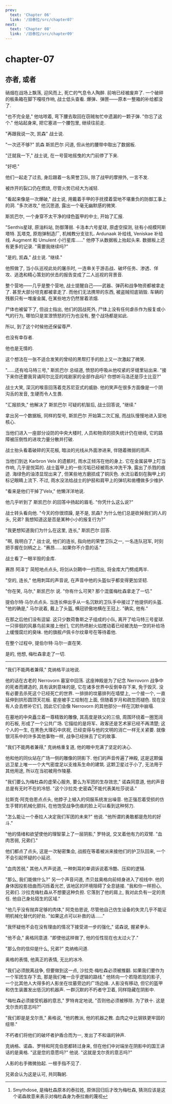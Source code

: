 ```yaml
---
prev:
  text: 'Chapter 06'
  link: '/旧泰拉/src/chapter07'
next:
  text: 'Chapter 08'
  link: '/旧泰拉/src/chapter09'
---
```


# chapter-07

## 亦者, 或者

硝烟在战场上飘荡, 迎风而上, 死亡的气息令人陶醉. 前哨已经被废弃了. 一个破碎的板条箱在脚下嘎吱作响, 战士低头查看. 爆弹、弹匣——原本一整箱的补给都没了.

"也不完全是," 他咕哝着, 弯下腰去取回在窃贼匆忙中遗漏的一颗子弹. "你忘了这个." 他站起身来, 把它塞进一个腰包里, 继续往前走.

"再跟我说一次, 凯森" 战士说.

"一次还不够?" 凯森 斯凯巴尔 问道, 但从他的腰带中取出了数据板.

"迁就我一下," 战士说, 在一号营地摇曳的大门前停了下来.

"好吧."

他们一起走了过去, 身后跟着一名荣誉卫队, 除了战甲的摩擦外, 一言不发.

被炸开的裂口仍在燃烧, 尽管火势已经大为减轻.

"看起来像是一次爆破," 战士说, 用戴着手甲的手抚摸着营地不堪重负的防御工事上的洞. "多次进攻," 他沉思道, 露出一个毫无幽默感的微笑.

斯凯巴尔, 一个身穿不太干净的绿色盔甲的中士, 开始了汇报.

"Senthis星球, 原油料站, 防御薄弱. 卡洛本六号星球, 原虚空探测, 驻有小规模阿斯塔特. 瓦塔克, 原炮弹制造厂, 机械教分支驻扎. Ardunaak 补给线, Veniskae 补给线. Augment 和 Umulent 小行星库……" 他停下从数据板上抬起头来. 数据板上还有更多的记录. "需要我继续吗?"

"是的, 凯森," 战士说. "继续."

他照做了, 当小队巡视此处的屠杀时, 一连串关于游击战、破坏任务、渗透、佯攻、逃逸和精心策划的伏击的报告变成了二人巡视的背景音.

整个营地——几乎是整个营地, 战士提醒自己——武器、弹药和战争物资都被拿走了. 甚至大部分坦克都被拿走了. 而他们无法携带的东西, 被盗贼彻底销毁. 车辆的残骸只有一堆废金属, 在某些地方仍然冒着浓烟.

尸体也被留下了, 但战士指出, 他们的因战死外, 尸体上没有任何虐杀作为报复或小气的行为, 哪怕只是宣泄愤怒的行为也没有, 整个战场都是如此.

所以, 到了这个时候他还保留尊严.

也没有幸存者.

他也是无情的.

这个想法在一张不适合发笑的曾经的黑帮打手的脸上又一次激起了微笑.

"……还有哈马特三号," 斯凯巴尔 总结道, 愤怒的呼吸从他咬紧的牙缝里钻出来. "接下来你还要我背诵阿尔比亚的戏剧家的全部作品吗? 你想听马洛还是莎士比亚?"

战士大笑, 深沉的喉音回荡着克苏尼亚式的威胁. 他的笑声在很多方面像是一个阴沟舌的发音, 生硬而令人生畏.

"汇报损失," 他解决了 斯凯巴尔 可疑的机智后, 战士回答说, "继续."

拿出另一个数据板, 同样的型号, 斯凯巴尔 开始第二次汇报, 而战队慢慢地进入营地核心.

当他们进入一座部分设防的中央大楼时, 人员和物资的损失统计仍在继续, 它的路障被压倒性的进攻力量分散并打破.

战士抬头看着破碎的天花板, 暗淡的光线从外面渗进来, 伴随着微弱的雨声.

当他们到达 Karbron Velx 的遗骸时, 雨水正倾泻在他的身上. 它在金属装甲上叮当作响, 几乎是悦耳的. 战士盔甲上的一些污垢已经被雨水冲洗干净, 露出了杀戮的痕迹. 海绿色的油漆显现出来了, 但某些地方磨损成了铜灰色. 水流沿着刻在胸甲上的标记眼睛上流下. 不过, 雨水没法给战士的护胫和肩甲上的弹坑和凿槽做多少维护.

"看来是他们干掉了Velx," 他懒洋洋地说.

他几乎听到了 斯凯巴尔 的回答中扬起的眉毛. "你凭什么这么说?"

战士转头看向他. "今天的你很烦躁, 是不是, 凯森? 为什么他们总是砍掉我们的人的头, 兄弟? 我想知道这是否是某种小小的报复行为?"

"我更想知道我们为什么在这里, 连长," 斯凯巴尔 回答.

"啊, 我明白了," 战士说, 他们的连长, 指向他的荣誉卫队之一, 一名连队冠军, 时刻把手握在剑柄之上. "赛昂……如果你不介意的话."

战士看了一眼半毁的金库.

赛昂 阿泽丁 简短地点点头, 将剑从剑鞘中一扫而出, 将金库大门劈成两半.

"空的, 连长," 他用刺耳的声音说, 在声音中他的头盔似乎都变得更加坚韧.

"你在笑, 马尔," 斯凯巴尔 说. "你有什么可笑? 那个混蛋梅杜森拿走了一切."

提伯尔特·马尔点点头. 当连长伸出手从一名沉默的卫队手中接过了他提供的头盔. "他的确是," 马尔说着, 戴上了头盔, 横冠骄傲地横在王冠上. "确实, 他有."

在那之后他们没有逗留. 这只少数荷鲁斯之子组成的小队, 离开了哈马特三号星球. 一只徘徊的风暴鸟前来接上他们, 它的热喷射火焰搅动着已经被洗劫一空的补给场上缓慢腐烂的臭味. 他的旗舰卢佩卡尔纹章号在等待着他.

在整个过程中, 提伯尔特·马尔一直在笑.

是的, 他想, 梅杜森拿走了一切.

--------

"我们不能两者兼得," 克纳格平淡地说.

他的话在古老的 Nerrovorn 墓室中回荡. 这座神殿是为了纪念 Nerrovorn 战争中的死者而建造的, 具有讽刺意味的是, 它在诸多世界中反倒幸存下来, 免于毁灭. 没有必要去杀死这个已经死亡的世界. 一排排的坟墓排列在墙壁上, 一个接一个, 一直延伸到拱形圆顶天花板. 星座被手工绘制在上面, 但随着岁月和疏忽而褪色. 现在没有人会去修补它们, 因此它们会像 Nerrovorn 的其他部分一样在沉默中崩塌.

在墓地的中央矗立着一尊精致的雕像, 其高度是铁父的三倍, 周围环绕着一圈宽阔的石板, 形成了一个公共广场. 它描绘的是将军、政客还是艺术家已经不再清楚; 这个人的一生, 在黑色大理石中庆祝, 已经变得与他的文明的消亡一样无关紧要. 就像银河系中的许多其他事物一样, 战争已经抹去了它的故事.

"我们不能两者兼得," 克纳格重复道, 他的眼中充满了坚定的决心.

他和他的同伙站在广场一侧的雕像的阴影下. 他们的声音传遍了神殿, 这是这颗偏远卫星上唯一一个大气密度足以支维系生命的建筑. 这颗卫星过于小了, 无法用于其他用途, 所以在当初被用作陵墓.

"我们要么为梅杜森的虚荣心服务, 要么为军团的生存效忠," 诺森同意道, 他的声音总是有无时不在的冷怒. "这个沙拉克·史密森[^1]不能代表美杜莎说话."

拉斯克·阿克伯恩点点头, 他脖子上植入的伺服系统发出噪音. 他正强忍着受损的仿生手臂的机械化颤抖, 在他饱受战争伤痕的脸上可以看到这种努力.

"怎么能让一个泰拉人决定我们军团的未来?" 他说. "他所谓的勇敢都是危险的好斗."

"他的情绪和欲望使他的理智蒙上了一层阴影," 罗特说, 交叉着他有力的双臂. "血肉苦弱, 兄弟们."

他们都点了点头, 这是一次秘密集会, 战舰在等着被派来接他们的护卫队回来, 一个不会引起怀疑的小延迟.

"血肉苦弱," 其他人齐声说道, 一种刺耳的单调诉说着冷酷、压抑的逻辑.

"那么, 我们能做什么?" 另一个声音问道, 杰贝兹奥格向前倾身进入了视线中. 他的身体因投影扭曲而闪烁着光芒, 该地区的环境阻碍了全息链接. "我和你一样担心, 兄弟们. 沙拉克梅杜森从不想要这种负担. 它落到了他的肩上, 我对此负有一定的责任. 他自己身处陌生的区域."

"他几乎没有抛弃足够的肉体," 阿克伯恩说, 尽管他自己仿生设备的失灵几乎不能证明机械化替代的好处. "如果这点可以补救的话……"

"我怀疑他不会在没有理由的情况下接受进一步的强化," 诺森说, 握紧拳头.

"他不会," 奥格同意道. "即使他这样做了, 他的任性现在也太过火了."

"那么你的信仰是什么, 兄弟?" 克纳格问道.

奥格的表情, 他真正的表情, 无比的冰冷.

"我们必须脱离战争, 但要做到这一点, 沙拉克·梅杜森必须被推翻. 如果我们要作为一个军团生存下去, 那是我们唯一合乎逻辑的路线." 他转向一个若隐若现的影子, 一个比其他人大得多的人影坐在坟墓旁边的广场边缘. 人影没有移动, 但它的盔甲和仿生装置发出低沉的机器声. 一群沉默的不朽者守卫着, 同样隐藏在阴影中.

"梅杜森必须接受机器的意志," 罗特肯定地说, "否则他必须被移除. 为了铁十. 这是戈尔贡的意志吗?"

"我们即是是戈尔贡," 奥格说, "他的教派, 他的机器之教. 血肉之中比钢铁更牢固的纽带."

不朽者们将他们的破坏者护盾合而为一, 发出了不和谐的钟声.

克纳格、诺森、罗特和阿克伯恩都转过身来, 但在他们中对端坐在阴影中的国王讲话的是奥格. "这是您的意愿吗?" 他说. "这就是戈尔贡的意志吗?"

人影的右手微微抬起. 一根手指不见了.

兄弟会认为这是认可, 共同鞠躬.

[^1]: Smythdose, 是梅杜森原本的泰拉姓, 原体回归后才改为梅杜森, 猜测应该是这个诺森故意来表示对梅杜森身为泰拉裔的蔑视
